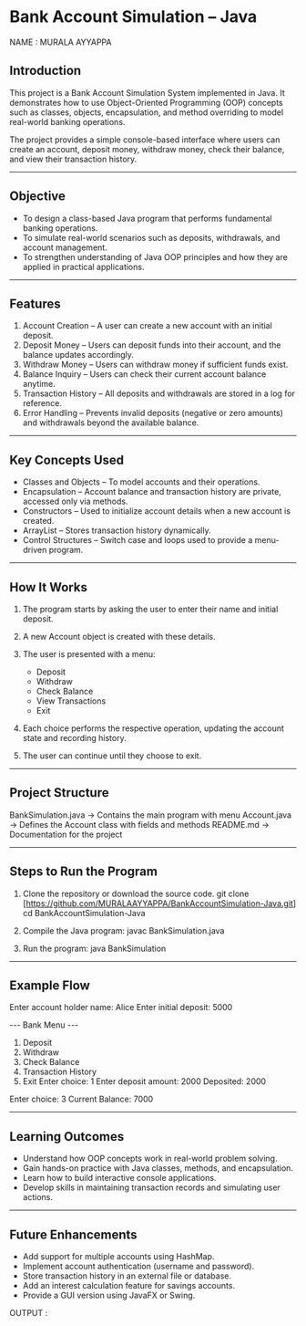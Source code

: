 
# Bank Account Simulation – Java

NAME : MURALA AYYAPPA 

## Introduction

This project is a Bank Account Simulation System implemented in Java. It demonstrates how to use Object-Oriented Programming (OOP) concepts such as classes, objects, encapsulation, and method overriding to model real-world banking operations.

The project provides a simple console-based interface where users can create an account, deposit money, withdraw money, check their balance, and view their transaction history.

---

## Objective

* To design a class-based Java program that performs fundamental banking operations.
* To simulate real-world scenarios such as deposits, withdrawals, and account management.
* To strengthen understanding of Java OOP principles and how they are applied in practical applications.

---

## Features

1. Account Creation – A user can create a new account with an initial deposit.
2. Deposit Money – Users can deposit funds into their account, and the balance updates accordingly.
3. Withdraw Money – Users can withdraw money if sufficient funds exist.
4. Balance Inquiry – Users can check their current account balance anytime.
5. Transaction History – All deposits and withdrawals are stored in a log for reference.
6. Error Handling – Prevents invalid deposits (negative or zero amounts) and withdrawals beyond the available balance.

---

## Key Concepts Used

* Classes and Objects – To model accounts and their operations.
* Encapsulation – Account balance and transaction history are private, accessed only via methods.
* Constructors – Used to initialize account details when a new account is created.
* ArrayList – Stores transaction history dynamically.
* Control Structures – Switch case and loops used to provide a menu-driven program.

---

## How It Works

1. The program starts by asking the user to enter their name and initial deposit.
2. A new Account object is created with these details.
3. The user is presented with a menu:

   * Deposit
   * Withdraw
   * Check Balance
   * View Transactions
   * Exit
4. Each choice performs the respective operation, updating the account state and recording history.
5. The user can continue until they choose to exit.

---

## Project Structure

BankSimulation.java   → Contains the main program with menu
Account.java          → Defines the Account class with fields and methods
README.md             → Documentation for the project

---

## Steps to Run the Program

1. Clone the repository or download the source code.
   git clone [https://github.com/MURALAAYYAPPA/BankAccountSimulation-Java.git]
   cd BankAccountSimulation-Java

2. Compile the Java program:
   javac BankSimulation.java

3. Run the program:
   java BankSimulation

---

## Example Flow

Enter account holder name: Alice
Enter initial deposit: 5000

--- Bank Menu ---

1. Deposit
2. Withdraw
3. Check Balance
4. Transaction History
5. Exit
   Enter choice: 1
   Enter deposit amount: 2000
   Deposited: 2000

Enter choice: 3
Current Balance: 7000

---

## Learning Outcomes

* Understand how OOP concepts work in real-world problem solving.
* Gain hands-on practice with Java classes, methods, and encapsulation.
* Learn how to build interactive console applications.
* Develop skills in maintaining transaction records and simulating user actions.

---

## Future Enhancements

* Add support for multiple accounts using HashMap.
* Implement account authentication (username and password).
* Store transaction history in an external file or database.
* Add an interest calculation feature for savings accounts.
* Provide a GUI version using JavaFX or Swing.

OUTPUT : 


